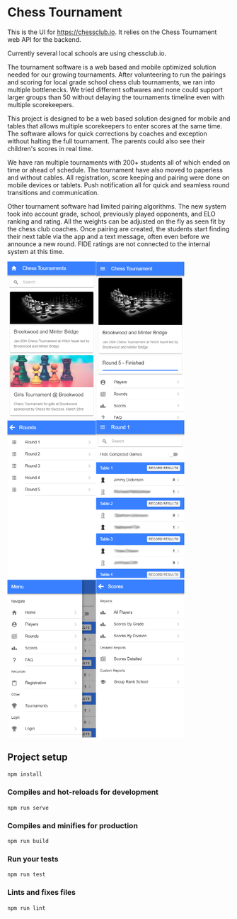 # Chess Tournament

This is the UI for https://chessclub.io.  It relies on the Chess Tournament web API for the backend.  

Currently several local schools are using chessclub.io.

The tournament software is a web based and mobile optimized solution needed for our growing tournaments. After volunteering to run the pairings and scoring for local grade school chess club tournaments, we ran into multiple bottlenecks.  We tried different softwares and none could support larger groups than 50 without delaying the tournaments timeline even with multiple scorekeepers.  

This project is designed to be a web based solution designed for mobile and tables that allows multiple scorekeepers to enter scores at the same time.  The software allows for quick corrections by coaches and exception without halting the full tournament.  The parents could also see their children's scores in real time.  

We have ran multiple tournaments with 200+ students all of which ended on time or ahead of schedule. The tournament have also moved to paperless and without cables. All registration, score keeping and pairing were done on mobile devices or tablets.  Push notification all for quick and seamless round transitions and communication.

Other tournament software had limited pairing algorithms. The new system took into account grade, school, previously played opponents, and ELO ranking and rating. All the weights can be adjusted on the fly as seen fit by the chess club coaches. Once pairing are created, the students start finding their next table via the app and a text message, often even before we announce a new round.  FIDE ratings are not connected to the internal system at this time.


<img src="./screenshots/Tournaments.png" alt="Tournaments" width="200"/><img src="./screenshots/TournamentPage.png" alt="Tournament" width="200"/><img src="./screenshots/RoundsPage.png" alt="RoundsPage" width="200"/><img src="./screenshots/RoundPage.png" alt="RoundPage" width="200"/><img src="./screenshots/Menu.png" alt="Menu" width="200"/><img src="./screenshots/Reports.png" alt="Reports" width="200"/>


## Project setup
```
npm install
```

### Compiles and hot-reloads for development
```
npm run serve
```

### Compiles and minifies for production
```
npm run build
```

### Run your tests
```
npm run test
```

### Lints and fixes files
```
npm run lint
```

